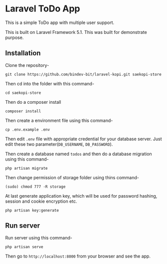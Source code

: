 # Laravel ToDo App

This is a simple ToDo app with multiple user support.

This is built on Laravel Framework 5.1. This was built for demonstrate purpose.

## Installation

Clone the repository-

```
git clone https://github.com/bindev-bit/laravel-kopi.git saekopi-store
```

Then cd into the folder with this command-

```
cd saekopi-store
```

Then do a composer install

```
composer install
```

Then create a environment file using this command-

```
cp .env.example .env
```

Then edit `.env` file with appropriate credential for your database server. Just edit these two parameter(`DB_USERNAME`, `DB_PASSWORD`).

Then create a database named `todos` and then do a database migration using this command-

```
php artisan migrate
```

Then change permission of storage folder using thins command-

```
(sudo) chmod 777 -R storage
```

At last generate application key, which will be used for password hashing, session and cookie encryption etc.

```
php artisan key:generate
```

## Run server

Run server using this command-

```
php artisan serve
```

Then go to `http://localhost:8000` from your browser and see the app.
